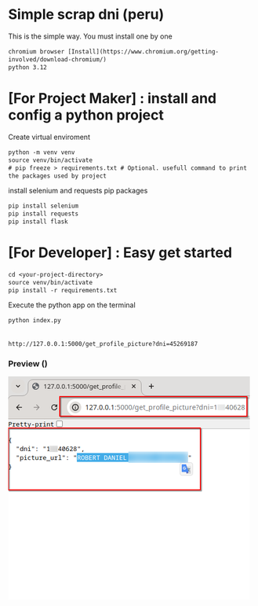 
# Simple scrap dni (peru)

This is the simple way. You must install one by one

    chromium browser [Install](https://www.chromium.org/getting-involved/download-chromium/)
    python 3.12

# [For Project Maker] : install and config a python project

Create virtual enviroment

    python -m venv venv
    source venv/bin/activate
    # pip freeze > requirements.txt # Optional. usefull command to print the packages used by project

install selenium and requests pip packages

    pip install selenium
    pip install requests
    pip install flask

# [For Developer] : Easy get started

    cd <your-project-directory>
    source venv/bin/activate
    pip install -r requirements.txt

Execute the python app on the terminal

    python index.py 


    http://127.0.0.1:5000/get_profile_picture?dni=45269187





### Preview ()
![project working](./docs/Screenshot_20240718_223009.png)


